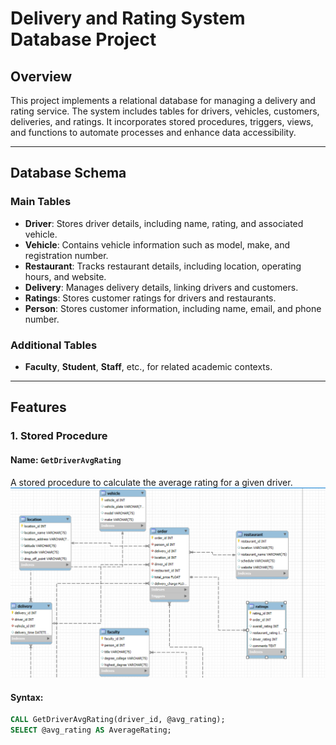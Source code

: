 # **Delivery and Rating System Database Project**

## **Overview**
This project implements a relational database for managing a delivery and rating service. The system includes tables for drivers, vehicles, customers, deliveries, and ratings. It incorporates stored procedures, triggers, views, and functions to automate processes and enhance data accessibility.

---

## **Database Schema**

### **Main Tables**
- **Driver**: Stores driver details, including name, rating, and associated vehicle.
- **Vehicle**: Contains vehicle information such as model, make, and registration number.
- **Restaurant**: Tracks restaurant details, including location, operating hours, and website.
- **Delivery**: Manages delivery details, linking drivers and customers.
- **Ratings**: Stores customer ratings for drivers and restaurants.
- **Person**: Stores customer information, including name, email, and phone number.

### **Additional Tables**
- **Faculty**, **Student**, **Staff**, etc., for related academic contexts.

---

## **Features**

### **1. Stored Procedure**
#### **Name**: `GetDriverAvgRating`
A stored procedure to calculate the average rating for a given driver. <br>
<img src = "EERD1.png">
#### **Syntax**:
```sql
CALL GetDriverAvgRating(driver_id, @avg_rating);
SELECT @avg_rating AS AverageRating;
